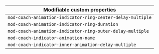 | Modifiable custom properties                               |
| ---------------------------------------------------------- |
| `mod-coach-animation-indicator-ring-center-delay-multiple` |
| `mod-coach-animation-indicator-ring-duration`              |
| `mod-coach-animation-indicator-ring-outer-delay-multiple`  |
| `mod-coach-indicator-animation-name`                       |
| `mod-coach-indicator-inner-animation-delay-multiple`       |
